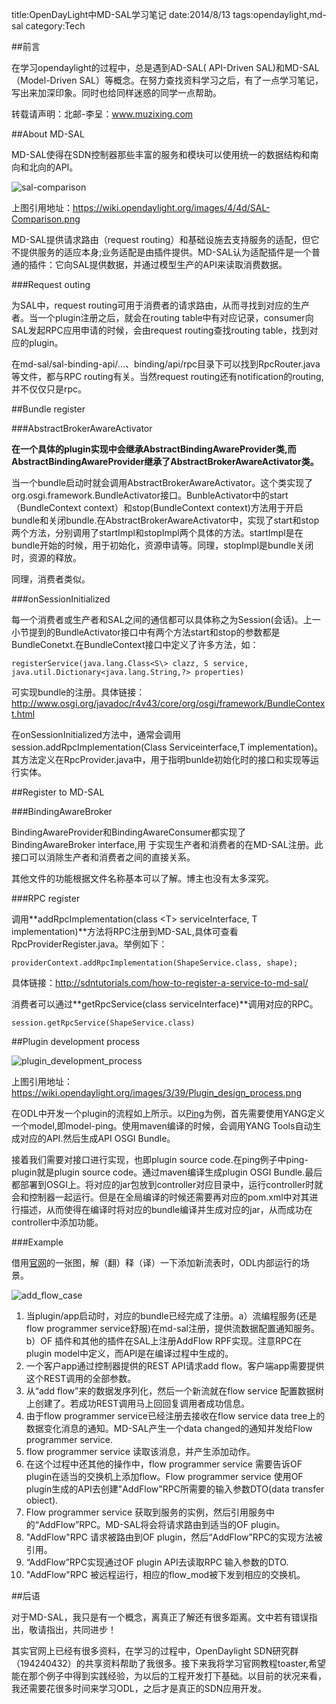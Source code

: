 title:OpenDayLight中MD-SAL学习笔记
date:2014/8/13
tags:opendaylight,md-sal
category:Tech

##前言

在学习opendaylight的过程中，总是遇到AD-SAL( API-Driven SAL)和MD-SAL（Model-Driven SAL）等概念。在努力查找资料学习之后，有了一点学习笔记，写出来加深印象。同时也给同样迷惑的同学一点帮助。

转载请声明：北邮-李呈：www.muzixing.com


##About MD-SAL

MD-SAL使得在SDN控制器那些丰富的服务和模块可以使用统一的数据结构和南向和北向的API。

![sal-comparison](https://wiki.opendaylight.org/images/4/4d/SAL-Comparison.png)


上图引用地址：https://wiki.opendaylight.org/images/4/4d/SAL-Comparison.png

MD-SAL提供请求路由（request routing）和基础设施去支持服务的适配，但它不提供服务的适应本身;业务适配是由插件提供。MD-SAL认为适配插件是一个普通的插件：它向SAL提供数据，并通过模型生产的API来读取消费数据。

###Request outing

为SAL中，request routing可用于消费者的请求路由，从而寻找到对应的生产者。当一个plugin注册之后，就会在routing table中有对应记录，consumer向SAL发起RPC应用申请的时候，会由request routing查找routing table，找到对应的plugin。

在md-sal/sal-binding-api/...、binding/api/rpc目录下可以找到RpcRouter.java等文件，都与RPC routing有关。当然request routing还有notification的routing,并不仅仅只是rpc。


##Bundle register

###AbstractBrokerAwareActivator

**在一个具体的plugin实现中会继承AbstractBindingAwareProvider类,而AbstractBindingAwareProvider继承了AbstractBrokerAwareActivator类。**

当一个bundle启动时就会调用AbstractBrokerAwareActivator。这个类实现了org.osgi.framework.BundleActivator接口。BunbleActivator中的start（BundleContext context）和stop(BundleContext context)方法用于开启bundle和关闭bundle.在AbstractBrokerAwareActivator中，实现了start和stop两个方法，分别调用了startImpl和stopImpl两个具体的方法。startImpl是在bundle开始的时候，用于初始化，资源申请等。同理，stopImpl是bundle关闭时，资源的释放。

同理，消费者类似。

###onSessionInitialized

每一个消费者或生产者和SAL之间的通信都可以具体称之为Session(会话)。上一小节提到的BundleActivator接口中有两个方法start和stop的参数都是BundleConetxt.在BundleContext接口中定义了许多方法，如：

	registerService(java.lang.Class<S\> clazz, S service, java.util.Dictionary<java.lang.String,?> properties) 

可实现bundle的注册。具体链接：http://www.osgi.org/javadoc/r4v43/core/org/osgi/framework/BundleContext.html

在onSessionInitialized方法中，通常会调用session.addRpcImplementation(Class<T> Serviceinterface,T implementation)。其方法定义在RpcProvider.java中，用于指明bunlde初始化时的接口和实现等运行实体。

##Register to MD-SAL

###BindingAwareBroker

BindingAwareProvider和BindingAwareConsumer都实现了BindingAwareBroker interface,用
于实现生产者和消费者的在MD-SAL注册。此接口可以消除生产者和消费者之间的直接关系。

其他文件的功能根据文件名称基本可以了解。博主也没有太多深究。

###RPC register

调用**addRpcImplementation(class <T\> serviceInterface, T implementation)**方法将RPC注册到MD-SAL,具体可查看RpcProviderRegister.java。举例如下：

	providerContext.addRpcImplementation(ShapeService.class, shape);

具体链接：http://sdntutorials.com/how-to-register-a-service-to-md-sal/

消费者可以通过**getRpcService(class <T/> serviceInterface)**调用对应的RPC。

	session.getRpcService(ShapeService.class)


##Plugin development process

![plugin_development_process](https://wiki.opendaylight.org/images/3/39/Plugin_design_process.png)

上图引用地址：https://wiki.opendaylight.org/images/3/39/Plugin_design_process.png

在ODL中开发一个plugin的流程如上所示。以[Ping](http://www.muzixing.com/pages/2014/08/06/opendaylightzhong-kai-fa-mo-kuai-ping.html)为例，首先需要使用YANG定义一个model,即model-ping。使用maven编译的时候，会调用YANG Tools自动生成对应的API.然后生成API OSGI Bundle。

接着我们需要对接口进行实现，也即plugin source code.在ping例子中ping-plugin就是plugin source code。通过maven编译生成plugin OSGI Bundle.最后都部署到OSGI上。将对应的jar包放到controller对应目录中，运行controller时就会和控制器一起运行。但是在全局编译的时候还需要再对应的pom.xml中对其进行描述，从而使得在编译时将对应的bundle编译并生成对应的jar，从而成功在controller中添加功能。

###Example

借用[官网](https://wiki.opendaylight.org/view/OpenDaylight_Controller:MD-SAL:FAQ)的一张图，解（翻）释（译）一下添加新流表时，ODL内部运行的场景。

![add_flow_case](https://wiki.opendaylight.org/images/1/17/Add_Flow_use_case.png)

   1. 当plugin/app启动时，对应的bundle已经完成了注册。a）流编程服务(还是flow programmer service舒服)在md-sal注册，提供流数据配置通知服务。b）OF 插件和其他的插件在SAL上注册AddFlow RPF实现。注意RPC在plugin model中定义，而API是在编译过程中生成的。
   2. 一个客户app通过控制器提供的REST API请求add flow。客户端app需要提供这个REST调用的全部参数。
   3. 从“add flow”来的数据发序列化，然后一个新流就在flow service 配置数据树上创建了。若成功REST调用马上回回复调用者成功信息。
   4. 由于flow programmer service已经注册去接收在flow service data tree上的数据变化消息的通知。MD-SAL产生一个data changed的通知并发给Flow programmer service.
   5. flow programmer service 读取该消息，并产生添加动作。
   6. 在这个过程中还其他的操作中，flow programmer service 需要告诉OF plugin在适当的交换机上添加flow。Flow programmer service 使用OF plugin生成的API去创建"AddFlow"RPC所需要的输入参数DTO(data transfer obiect).
   7. Flow programmer service 获取到服务的实例，然后引用服务中的“AddFlow”RPC。MD-SAL将会将请求路由到适当的OF plugin。
   8. "AddFlow"RPC 请求被路由到OF plugin，然后“AddFlow”RPC的实现方法被引用。
   9. “AddFlow”RPC实现通过OF plugin API去读取RPC 输入参数的DTO.
   10. "AddFlow"RPC 被远程运行，相应的flow_mod被下发到相应的交换机。

##后语

对于MD-SAL，我只是有一个概念，离真正了解还有很多距离。文中若有错误指出，敬请指出，共同进步！

其实官网上已经有很多资料，在学习的过程中，OpenDaylight SDN研究群（194240432）的共享资料帮助了我很多。接下来我将学习官网教程toaster,希望能在那个例子中得到实践经验，为以后的工程开发打下基础。以目前的状况来看，我还需要花很多时间来学习ODL，之后才是真正的SDN应用开发。
